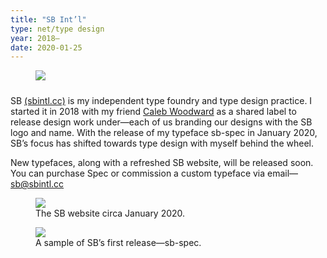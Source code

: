 ```yaml
---
title: "SB Int’l"
type: net/type design
year: 2018–
date: 2020-01-25
---
```

<figure class="float right">
  <img src="{{ site.baseurl }}/assets/img/sblogo.svg" style="margin-bottom:10px">
</figure>

SB [(sbintl.cc)](http://sbintl.cc) is my independent type foundry and type design practice. I started it in 2018 with my friend [Caleb Woodward](http://twitter.com/neuume) as a shared label to release design work under—each of us branding our designs with the SB logo and name. With the release of my typeface sb-spec in January 2020, SB’s focus has shifted towards type design with myself behind the wheel.

New typefaces, along with a refreshed SB website, will be released soon. You can purchase Spec or commission a custom typeface via email—[sb@sbintl.cc](mailto:sb@sbintl.cc)

<figure>
  <img src="{{ site.baseurl }}/assets/gif/sbsite.gif">
  <figcaption>The SB website circa January 2020.</figcaption>
</figure>

<figure>
  <img src="{{ site.baseurl }}/assets/img/sb-spec.svg">
  <figcaption>A sample of SB’s first release—sb-spec.</figcaption>
</figure>

